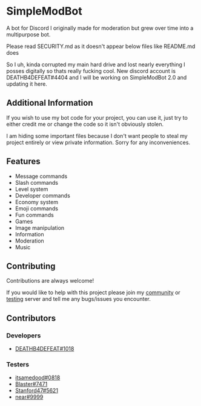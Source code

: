 # SimpleModBot

A bot for Discord I originally made for moderation but grew over time into a
multipurpose bot.

Please read SECURITY.md as it doesn't appear below files like README.md does


So I uh, kinda corrupted my main hard drive and lost nearly everything I posses digitally so thats really fucking cool. New discord account is DEATHB4DEFEAT#4404 and I will be working on SimpleModBot 2.0 and updating it here.

## Additional Information

If you wish to use my bot code for your project, you can use it, just try to either credit me or change
the code so it isn't obviously stolen.

I am hiding some important files because I don't want people to steal my project entirely or view private information. Sorry for any inconveniences.

## Features

- Message commands
- Slash commands
- Level system
- Developer commands
- Economy system
- Emoji commands
- Fun commands
- Games
- Image manipulation
- Information
- Moderation
- Music

## Contributing

Contributions are always welcome!

If you would like to help with this project please join my [community](https://discord.gg/26NtPVvNCU) or [testing](https://discord.gg/yfcvPmxkmR)
server and tell me any bugs/issues you encounter.

## Contributors

### Developers

- [DEATHB4DEFEAT#1018](https://www.github.com/deathb4defeat)

### Testers

- [itsamedood#0818](https://github.com/itsamedood)
- [Blaster#7471](https://www.youtube.com/channel/UCvG7nYCCx33dL61nlObV5TQ)
- [Stanford47#5621](https://github.com/Stanford47)
- [near#9999](https://www.youtube.com/channel/UCVdckpCY90ytyzwihp86xEA)
